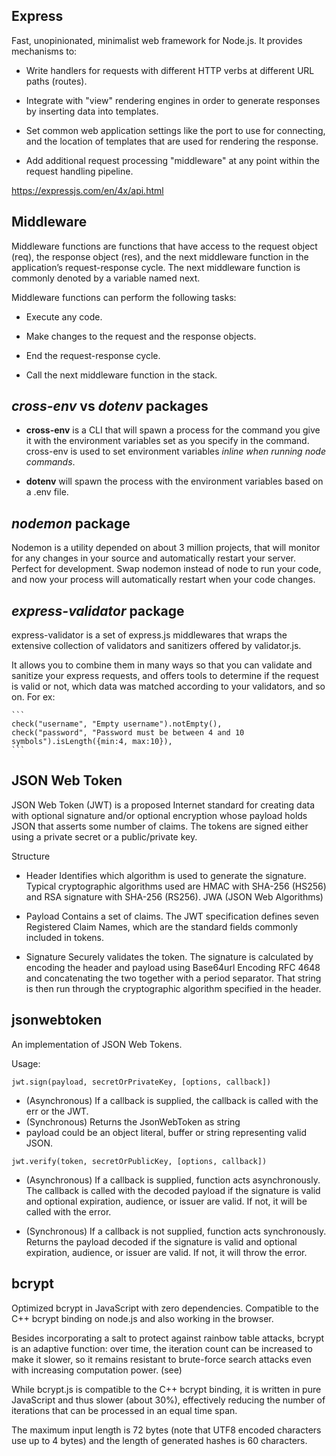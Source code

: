 ##  Express

Fast, unopinionated, minimalist web framework for Node.js.
It provides mechanisms to:

 - Write handlers for requests with different HTTP verbs at different URL paths (routes).

 - Integrate with "view" rendering engines in order to generate responses by inserting data into templates.

 - Set common web application settings like the port to use for connecting, and the location of templates that are used for rendering the response.

 - Add additional request processing "middleware" at any point within the request handling pipeline.

https://expressjs.com/en/4x/api.html


##  Middleware

Middleware functions are functions that have access to the request object (req), the response object (res), and the next middleware function in the application’s request-response cycle. The next middleware function is commonly denoted by a variable named next.

Middleware functions can perform the following tasks:

 - Execute any code.

 - Make changes to the request and the response objects.

 - End the request-response cycle.

 - Call the next middleware function in the stack.


##  *cross-env* vs *dotenv* packages

- **cross-env** is a CLI that will spawn a process for the command you give it with the environment variables set as you specify in the command.
				cross-env is used to set environment variables *inline when running node commands*.

- **dotenv** will spawn the process with the environment variables based on a .env file.


##  *nodemon* package

Nodemon is a utility depended on about 3 million projects, that will monitor for any changes in your source and automatically restart your server. 
Perfect for development. Swap nodemon instead of node to run your code, and now your process will automatically restart when your code changes. 

##  *express-validator* package

express-validator is a set of express.js middlewares that wraps the extensive collection of validators and sanitizers offered by validator.js.

It allows you to combine them in many ways so that you can validate and sanitize your express requests, and offers tools to determine if the request is valid or not, which data was matched according to your validators, and so on. For ex:

	```
	check("username", "Empty username").notEmpty(),
	check("password", "Password must be between 4 and 10 symbols").isLength({min:4, max:10}),
	```

##  JSON Web Token

JSON Web Token (JWT) is a proposed Internet standard for creating data with optional signature and/or optional encryption whose payload holds JSON that 
asserts some number of claims. The tokens are signed either using a private secret or a public/private key.

Structure

 - Header
Identifies which algorithm is used to generate the signature. 
Typical cryptographic algorithms used are HMAC with SHA-256 (HS256) and RSA signature with SHA-256 (RS256). JWA (JSON Web Algorithms) 

 - Payload
Contains a set of claims. The JWT specification defines seven Registered Claim Names, which are the standard fields commonly included in tokens.

 - Signature
Securely validates the token. The signature is calculated by encoding the header and payload using Base64url Encoding RFC 4648 and 
concatenating the two together with a period separator. That string is then run through the cryptographic algorithm specified in the header. 

##  jsonwebtoken

An implementation of JSON Web Tokens.

Usage:

``` jwt.sign(payload, secretOrPrivateKey, [options, callback]) ```

 - (Asynchronous) If a callback is supplied, the callback is called with the err or the JWT.
 - (Synchronous) Returns the JsonWebToken as string
 - payload could be an object literal, buffer or string representing valid JSON.

``` jwt.verify(token, secretOrPublicKey, [options, callback]) ```

 - (Asynchronous) If a callback is supplied, function acts asynchronously. The callback is called with the decoded payload if the signature is valid and optional expiration, audience, or issuer are valid. If not, it will be called with the error.

 - (Synchronous) If a callback is not supplied, function acts synchronously. Returns the payload decoded if the signature is valid and optional expiration, audience, or issuer are valid. If not, it will throw the error.

##  bcrypt

Optimized bcrypt in JavaScript with zero dependencies. Compatible to the C++ bcrypt binding on node.js and also working in the browser.

Besides incorporating a salt to protect against rainbow table attacks, bcrypt is an adaptive function: over time, the iteration count can be increased to make it slower, so it remains resistant to brute-force search attacks even with increasing computation power. (see)

While bcrypt.js is compatible to the C++ bcrypt binding, it is written in pure JavaScript and thus slower (about 30%), effectively reducing the number of iterations that can be processed in an equal time span.

The maximum input length is 72 bytes (note that UTF8 encoded characters use up to 4 bytes) and the length of generated hashes is 60 characters.
